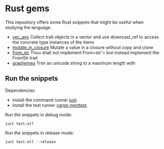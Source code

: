 # Rust gems

This repository offers some Rust snippets that might be useful when studying the language.

- [vec_any](src/vec_any.rs) Collect trait objects in a vector and use downcast_ref to access the concrete type instances of the items
- [mutate_in_closure](src/mutate_in_closure.rs) Mutate a value in a closure without copy and clone
- [from_str](src/from_str.rs) Thou shall not implement From\<str'> but instead implement the FromStr trait
- [graphemes](src/graphemes.rs) Trim an unicode string to a maximum length with

## Run the snippets

Dependencies:

- Install the command runner [just](https://github.com/casey/just?tab=readme-ov-file#installation).
- Install the test runner [cargo-nexttest](https://nexte.st/).

Run the snippets in debug mode:

```shell
just test-all
```

Run the snippets in release mode:

```shell
just test-all --release
```
